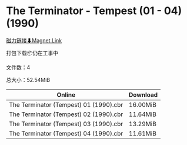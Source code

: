# The Terminator - Tempest (01 - 04) (1990)

[磁力链接⬇Magnet Link](magnet:?xt=urn:btih:d0f1b4791ad85f966968134a4899db91ea7ee663&dn=The%20Terminator%20-%20Tempest%20%2801%20-%2004%29%20%281990%29)

打包下载📦仍在工事中

文件数：4

总大小：52.54MiB

Online | Download
--- | ---
The Terminator (Tempest) 01 (1990).cbr | 16.00MiB
The Terminator (Tempest) 02 (1990).cbr | 11.64MiB
The Terminator (Tempest) 03 (1990).cbr | 13.29MiB
The Terminator (Tempest) 04 (1990).cbr | 11.61MiB